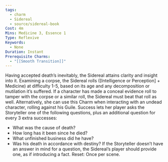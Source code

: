 ```yaml
---
tags:
  - charm
  - Sidereal
  - source/sidereal-book
Cost: 4m
Mins: Medicine 3, Essence 1
Type: Reflexive
Keywords:
  - None
Duration: Instant
Prerequisite Charms:
  - "[[Smooth Transition]]"
---
```

Having accepted death’s inevitably, the Sidereal attains clarity and insight into it. Examining a corpse, the Sidereal rolls ([Intelligence or Perception] + Medicine) at difficulty 1-5, based on its age and any decomposition or mutilation it’s suffered. If a character has made a conceal evidence roll to tamper with the corpse or a similar roll, the Sidereal must beat that roll as well. Alternatively, she can use this Charm when interacting with an undead character, rolling against his Guile. Success lets her player asks the Storyteller one of the following questions, plus an additional question for every 3 extra successes: 
-  What was the cause of death? 
-  How long has it been since he died? 
-  What unfinished business did he have? 
-  Was his death in accordance with destiny? If the Storyteller doesn’t have an answer in mind for a question, the Sidereal’s player should provide one, as if introducing a fact. Reset: Once per scene.